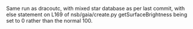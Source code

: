 Same run as dracoutc, with mixed star database as per last commit, with else statement on L169 of nsb/gaia/create.py getSurfaceBrightness being set to 0 rather than the normal 100.